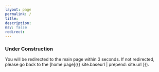 ```yaml
---
layout: page
permalink: /
title: 
description:
nav: false
redirect: 
---
```


### Under Construction

You will be redirected to the main page within 3 seconds. If not redirected, please go back to the [home page]({{ site.baseurl | prepend: site.url }}).